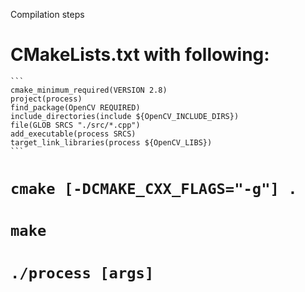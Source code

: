 Compilation steps

# CMakeLists.txt with following:
    ```
    cmake_minimum_required(VERSION 2.8)
    project(process)
    find_package(OpenCV REQUIRED)
    include_directories(include ${OpenCV_INCLUDE_DIRS})
    file(GLOB SRCS "./src/*.cpp")
    add_executable(process SRCS)
    target_link_libraries(process ${OpenCV_LIBS})
    ```
# `cmake [-DCMAKE_CXX_FLAGS="-g"] .`
# `make`
# `./process [args]`
